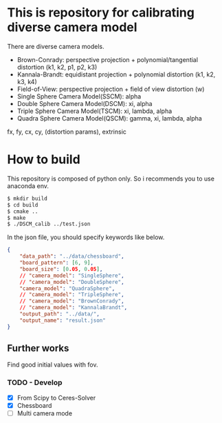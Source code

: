 # This is repository for calibrating diverse camera model

There are diverse camera models.

- Brown-Conrady: perspective projection + polynomial/tangential distortion (k1, k2, p1, p2, k3)
- Kannala-Brandt: equidistant projection + polynomial distortion (k1, k2, k3, k4)
- Field-of-View: perspective projection + field of view distortion (w)
- Single Sphere Camera Model(SSCM): alpha
- Double Sphere Camera Model(DSCM): xi, alpha
- Triple Sphere Camera Model(TSCM): xi, lambda, alpha
- Quadra Sphere Camera Model(QSCM): gamma, xi, lambda, alpha

fx, fy, cx, cy, (distortion params), extrinsic

# How to build

This repository is composed of python only. 
So i recommends you to use anaconda env.

```bash
$ mkdir build
$ cd build
$ cmake ..
$ make
$ ./DSCM_calib ../test.json
```

In the json file, you should specify keywords like below.

```json
{
    "data_path": "../data/chessboard",    
    "board_pattern": [6, 9],
    "board_size": [0.05, 0.05],
    // "camera_model": "SingleSphere",
    // "camera_model": "DoubleSphere",
    "camera_model": "QuadraSphere",
    // "camera_model": "TripleSphere",
    // "camera_model": "BrownConrady",
    // "camera_model": "KannalaBrandt",
    "output_path": "../data/",
    "output_name": "result.json"
}
```

## Further works

Find good initial values with fov.

### TODO - Develop

- [X] From Scipy to Ceres-Solver 
- [x] Chessboard
- [ ] Multi camera mode
